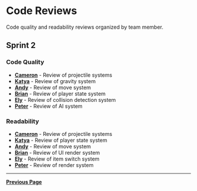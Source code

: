 # Code Reviews

Code quality and readability reviews organized by team member.

## Sprint 2

### Code Quality

- [**Cameron**](CodeQuality/CameronCodeQualityReview.md) - Review of projectile systems
- [**Katya**](CodeQuality/KatyaCodeQuality.txt) - Review of gravity system
- [**Andy**](CodeQuality/AndyCodeQualityReview.md) - Review of move system
- [**Brian**](CodeQuality/BrianCodeQuality.md) - Review of player state system
- [**Ely**](CodeQuality/ElyCodeQuality.md) - Review of collision detection system
- [**Peter**](CodeQuality/PeterCodeQuality.rtf) - Review of AI system

### Readability

- [**Cameron**](Readability/CameronReadabilityReview.md) - Review of projectile systems
- [**Katya**](Readability/KatyaReadabilityReview.txt) - Review of player state system
- [**Andy**](Readability/AndyReadabilityReview.md) - Review of move system
- [**Brian**](Readability/BrianReadabilityReview.md) - Review of UI render system
- [**Ely**](Readability/ElyReadabilityReview.md) - Review of item switch system
- [**Peter**](Readability/PeterReadabilityReveiw.rtf) - Review of render system

---

[**Previous Page**](../README.md)
